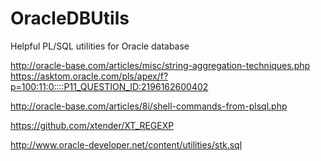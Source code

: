OracleDBUtils
=============

Helpful PL/SQL utilities for Oracle database

http://oracle-base.com/articles/misc/string-aggregation-techniques.php
https://asktom.oracle.com/pls/apex/f?p=100:11:0::::P11_QUESTION_ID:2196162600402

http://oracle-base.com/articles/8i/shell-commands-from-plsql.php

https://github.com/xtender/XT_REGEXP

http://www.oracle-developer.net/content/utilities/stk.sql